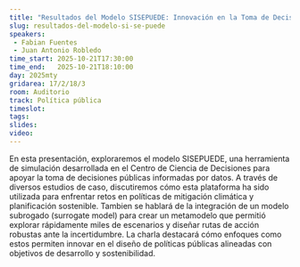 ```yaml
---
title: "Resultados del Modelo SISEPUEDE: Innovación en la Toma de Decisiones Basada en Datos"
slug: resultados-del-modelo-si-se-puede
speakers:
 - Fabian Fuentes 
 - Juan Antonio Robledo
time_start: 2025-10-21T17:30:00
time_end:   2025-10-21T18:10:00
day: 2025mty
gridarea: 17/2/18/3
room: Auditorio
track: Política pública
timeslot: 
tags:
slides: 
video: 
---
```


En esta presentación, exploraremos el modelo SISEPUEDE, una herramienta de simulación desarrollada en el Centro de Ciencia de Decisiones para apoyar la toma de decisiones públicas informadas por datos. A través de diversos estudios de caso, discutiremos cómo esta plataforma ha sido utilizada para enfrentar retos en políticas de mitigación climática y planificación sostenible. Tambien se hablará de la integración de un modelo subrogado (surrogate model) para crear un metamodelo que permitió explorar rápidamente miles de escenarios y diseñar rutas de acción robustas ante la incertidumbre. La charla destacará cómo enfoques como estos permiten innovar en el diseño de políticas públicas alineadas con objetivos de desarrollo y sostenibilidad.


